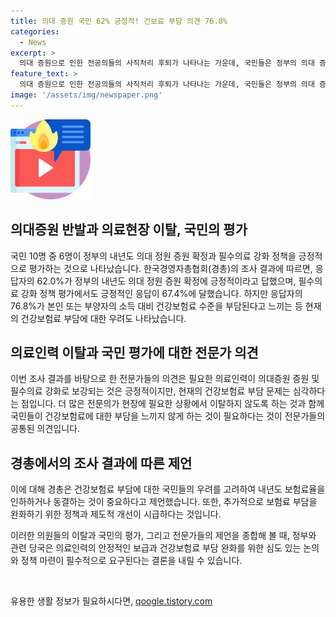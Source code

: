 ```yaml
---
title: 의대 증원 국민 62% 긍정적! 건보료 부담 의견 76.8%
categories:
  - News
excerpt: >
  의대 증원으로 인한 전공의들의 사직처리 후퇴가 나타나는 가운데, 국민들은 정부의 의대 증원 및 필수 의료 강화 정책을 긍정적으로 평가하고 있음을 나타내는 조사 결과가 발표됐다. 이에 반해 건강보험료 부담을 크게 느끼는 국민들도 많아지고 있어, 보험료 인하 또는 동결을 요구하는 목소리가 높아지고 있는 상황이다. (단어수: 63)
feature_text: >
  의대 증원으로 인한 전공의들의 사직처리 후퇴가 나타나는 가운데, 국민들은 정부의 의대 증원 및 필수 의료 강화 정책을 긍정적으로 평가하고 있음을 나타내는 조사 결과가 발표됐다. 이에 반해 건강보험료 부담을 크게 느끼는 국민들도 많아지고 있어, 보험료 인하 또는 동결을 요구하는 목소리가 높아지고 있는 상황이다. (단어수: 63)
image: '/assets/img/newspaper.png'
---
```


<p><img src="/assets/img/news.png" alt="rentncar 속보" /></p>

<h2 data-ke-size="size26">의대증원 반발과 의료현장 이탈, 국민의 평가</h2>

<p>국민 10명 중 6명이 정부의 내년도 의대 정원 증원 확정과 필수의료 강화 정책을 긍정적으로 평가하는 것으로 나타났습니다. 한국경영자총협회(경총)의 조사 결과에 따르면, 응답자의 62.0%가 정부의 내년도 의대 정원 증원 확정에 긍정적이라고 답했으며, 필수의료 강화 정책 평가에서도 긍정적인 응답이 67.4%에 달했습니다. 하지만 응답자의 76.8%가 본인 또는 부양자의 소득 대비 건강보험료 수준을 부담된다고 느끼는 등 현재의 건강보험료 부담에 대한 우려도 나타났습니다.</p>

<h2 data-ke-size="size26">의료인력 이탈과 국민 평가에 대한 전문가 의견</h2>

<p>이번 조사 결과를 바탕으로 한 전문가들의 의견은 필요한 의료인력이 의대증원 증원 및 필수의료 강화로 보강되는 것은 긍정적이지만, 현재의 건강보험료 부담 문제는 심각하다는 점입니다. 더 많은 전문의가 현장에 필요한 상황에서 이탈하지 않도록 하는 것과 함께 국민들이 건강보험료에 대한 부담을 느끼지 않게 하는 것이 필요하다는 것이 전문가들의 공통된 의견입니다.</p>

<h2 data-ke-size="size26">경총에서의 조사 결과에 따른 제언</h2>

<p>이에 대해 경총은 건강보험료 부담에 대한 국민들의 우려를 고려하여 내년도 보험료율을 인하하거나 동결하는 것이 중요하다고 제언했습니다. 또한, 추가적으로 보험료 부담을 완화하기 위한 정책과 제도적 개선이 시급하다는 것입니다.</p>

<p>이러한 의원들의 이탈과 국민의 평가, 그리고 전문가들의 제언을 종합해 볼 때, 정부와 관련 당국은 의료인력의 안정적인 보급과 건강보험료 부담 완화를 위한 심도 있는 논의와 정책 마련이 필수적으로 요구된다는 결론을 내릴 수 있습니다. </p>

<p data-ke-size="size16">&nbsp;</p>
유용한 생활 정보가 필요하시다면, <a href="https://qoogle.tistory.com" rel="dofollow">qoogle.tistory.com</a>


